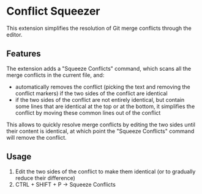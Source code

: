 # Conflict Squeezer

This extension simplifies the resolution of Git merge conflicts through the editor.

## Features

The extension adds a "Squeeze Conflicts" command, which scans all the merge conflicts in the current file, and:
- automatically removes the conflict (picking the text and removing the conflict markers) if the two sides of the
conflict are identical
- if the two sides of the conflict are not entirely identical, but contain some lines that are identical at the top or
at the bottom, it simplifies the conflict by moving these common lines out of the conflict

This allows to quickly resolve merge conflicts by editing the two sides until their content is identical, at which point
the "Squeeze Conflicts" command will remove the conflict.

## Usage

1. Edit the two sides of the conflict to make them identical (or to gradually reduce their difference)
2. CTRL + SHIFT + P -> Squeeze Conflicts